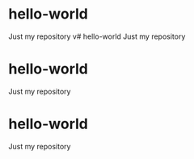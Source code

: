 # hello-world
Just my repository
v# hello-world
Just my repository
# hello-world
Just my repository
# hello-world
Just my repository
